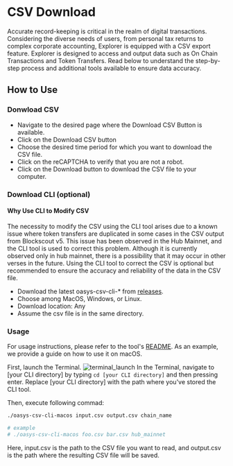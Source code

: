 # CSV Download
Accurate record-keeping is critical in the realm of digital transactions.
Considering the diverse needs of users, from personal tax returns to complex corporate accounting, Explorer is equipped with a CSV export feature.
Explorer is designed to access and output data such as On Chain Transactions and Token Transfers.
Read below to understand the step-by-step process and additional tools available to ensure data accuracy.

## How to Use

### Donwload CSV
- Navigate to the desired page where the Download CSV Button is available.
- Click on the Download CSV button
- Choose the desired time period for which you want to download the CSV file.
- Click on the reCAPTCHA to verify that you are not a robot.
- Click on the Download button to download the CSV file to your computer.

### Download CLI (optional)

#### Why Use CLI to Modify CSV
The necessity to modify the CSV using the CLI tool arises due to a known issue
where token transfers are duplicated in some cases in the CSV output from Blockscout v5.
This issue has been observed in the Hub Mainnet, and the CLI tool is used to correct this problem.
Although it is currently observed only in hub mainnet, there is a possibility that it may occur in other verses in the future.
Using the CLI tool to correct the CSV is optional but recommended to ensure the accuracy and reliability of the data in the CSV file.

- Download the latest oasys-csv-cli-* from [releases](https://github.com/oasysgames/explorer-csv-cli/releases).
- Choose among MacOS, Windows, or Linux.
- Download location: Any
- Assume the csv file is in the same directory.

### Usage
For usage instructions, please refer to the tool's [README](https://github.com/oasysgames/explorer-csv-cli). As an example, we provide a guide on how to use it on macOS.

First, launch the Terminal.
![terminal_launch](/img/tutorial/explorerCsvCliTerminal.jpg)
In the Terminal, navigate to [your CLI directory] by typing `cd [your CLI directory]` and then pressing enter. Replace [your CLI directory] with the path where you've stored the CLI tool.

Then, execute following commad:
```bash
./oasys-csv-cli-macos input.csv output.csv chain_name

# example
# ./oasys-csv-cli-macos foo.csv bar.csv hub_mainnet
```

Here, input.csv is the path to the CSV file you want to read, and output.csv is the path where the resulting CSV file will be saved.
